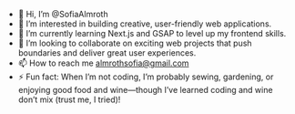 - 👋 Hi, I’m @SofiaAlmroth
- 👀 I’m interested in  building creative, user-friendly web applications.
- 🌱 I’m currently learning Next.js and GSAP to level up my frontend skills.
- 💞️ I’m looking to collaborate on exciting web projects that push boundaries and deliver great user experiences.
- 📫 How to reach me almrothsofia@gmail.com
- ⚡ Fun fact: When I’m not coding, I’m probably sewing, gardening, or enjoying good food and wine—though I’ve learned coding and wine don’t mix (trust me, I tried)!

<!---
SofiaAlmroth/SofiaAlmroth is a ✨ special ✨ repository because its `README.md` (this file) appears on your GitHub profile.
You can click the Preview link to take a look at your changes.
--->

